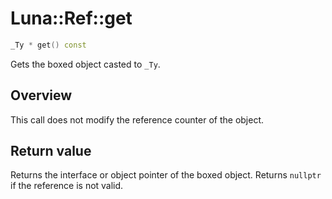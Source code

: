 # Luna::Ref::get

```c++
_Ty * get() const
```

Gets the boxed object casted to `_Ty`. 

## Overview
This call does not modify the reference counter of the object. 

## Return value
Returns the interface or object pointer of the boxed object. Returns `nullptr` if the reference is not valid. 

